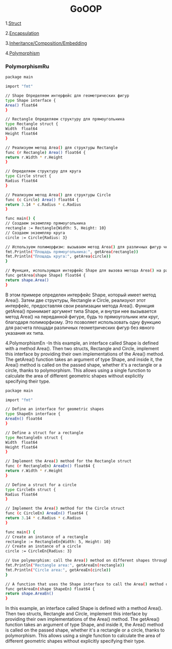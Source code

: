 <h1 align="center">GoOOP</h1>

<span style="white-space: pre-line">1.[Struct](https://github.com/Amoremori/GoInterview/blob/main/go/go_types/interfaces.go)</span>

<span style="white-space: pre-line">2.[Encapsulation](https://github.com/Amoremori/GoInterview/blob/main/go/go_types/interfaces.go)</span>

<span style="white-space: pre-line">3.[Inheritance/Composition/Embedding](https://github.com/Amoremori/GoInterview/blob/main/go/go_types/interfaces.go)</span>

<span style="white-space: pre-line">4.[Polymorphism](https://github.com/Amoremori/GoInterview/blob/main/go/go_types/interfaces.go)</span>
<h3>PolymorphismRu</h3>

```bash
package main

import "fmt"

// Shape Определяем интерфейс для геометрических фигур
type Shape interface {
Area() float64
}

// Rectangle Определяем структуру для прямоугольника
type Rectangle struct {
Width  float64
Height float64
}

// Реализуем метод Area() для структуры Rectangle
func (r Rectangle) Area() float64 {
return r.Width * r.Height
}

// Определяем структуру для круга
type Circle struct {
Radius float64
}

// Реализуем метод Area() для структуры Circle
func (c Circle) Area() float64 {
return 3.14 * c.Radius * c.Radius
}

func main() {
// Создаем экземпляр прямоугольника
rectangle := Rectangle{Width: 5, Height: 10}
// Создаем экземпляр круга
circle := Circle{Radius: 3}

// Используем полиморфизм: вызываем метод Area() для различных фигур через интерфейс Shape
fmt.Println("Площадь прямоугольника:", getArea(rectangle))
fmt.Println("Площадь круга:", getArea(circle))
}

// Функция, использующая интерфейс Shape для вызова метода Area() на различных фигурах
func getArea(shape Shape) float64 {
return shape.Area()
}

```

<a>В этом примере определен интерфейс Shape, который имеет метод Area(). Затем две структуры, Rectangle и Circle, реализуют этот интерфейс, предоставляя свои реализации метода Area(). Функция getArea() принимает аргумент типа Shape, и внутри нее вызывается метод Area() на переданной фигуре, будь то прямоугольник или круг, благодаря полиморфизму. Это позволяет использовать одну функцию для расчета площади различных геометрических фигур без явного указания их типа.</a>

4.PolymorphismEn
-In this example, an interface called Shape is defined with a method Area(). Then two structs, Rectangle and Circle, implement this interface by providing their own implementations of the Area() method. The getArea() function takes an argument of type Shape, and inside it, the Area() method is called on the passed shape, whether it's a rectangle or a circle, thanks to polymorphism. This allows using a single function to calculate the area of different geometric shapes without explicitly specifying their type.




```bash
package main

import "fmt"

// Define an interface for geometric shapes
type ShapeEn interface {
AreaEn() float64
}

// Define a struct for a rectangle
type RectangleEn struct {
Width  float64
Height float64
}

// Implement the Area() method for the Rectangle struct
func (r RectangleEn) AreaEn() float64 {
return r.Width * r.Height
}

// Define a struct for a circle
type CircleEn struct {
Radius float64
}

// Implement the Area() method for the Circle struct
func (c CircleEn) AreaEn() float64 {
return 3.14 * c.Radius * c.Radius
}

func main() {
// Create an instance of a rectangle
rectangle := RectangleEn{Width: 5, Height: 10}
// Create an instance of a circle
circle := CircleEn{Radius: 3}

// Use polymorphism: call the Area() method on different shapes through the Shape interface
fmt.Println("Rectangle area:", getAreaEn(rectangle))
fmt.Println("Circle area:", getAreaEn(circle))
}

// A function that uses the Shape interface to call the Area() method on different shapes
func getAreaEn(shape ShapeEn) float64 {
return shape.AreaEn()
}

```

<a>In this example, an interface called Shape is defined with a method Area(). Then two structs, Rectangle and Circle, implement this interface by providing their own implementations of the Area() method. The getArea() function takes an argument of type Shape, and inside it, the Area() method is called on the passed shape, whether it's a rectangle or a circle, thanks to polymorphism. This allows using a single function to calculate the area of different geometric shapes without explicitly specifying their type.</a>